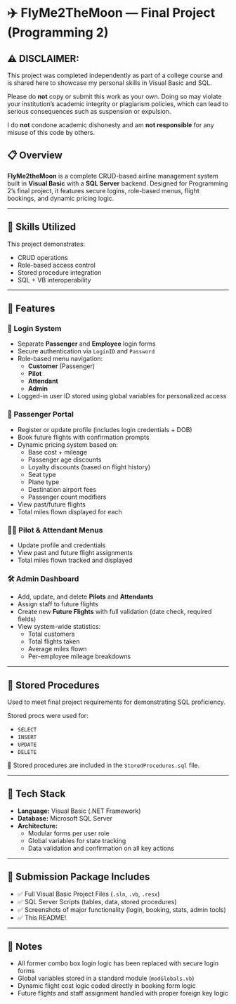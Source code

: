 # ✈️ FlyMe2TheMoon — Final Project (Programming 2)

## ⚠️ DISCLAIMER:
This project was completed independently as part of a college course and is shared here to showcase my personal skills in Visual Basic and SQL.

Please do **not** copy or submit this work as your own. Doing so may violate your institution’s academic integrity or plagiarism policies, which can lead to serious consequences such as suspension or expulsion.

I do **not** condone academic dishonesty and am **not responsible** for any misuse of this code by others.


## 📋 Overview
**FlyMe2theMoon** is a complete CRUD-based airline management system built in **Visual Basic** with a **SQL Server** backend. Designed for Programming 2’s final project, it features secure logins, role-based menus, flight bookings, and dynamic pricing logic. 

---

## 🚀 Skills Utilized
This project demonstrates:
- CRUD operations
- Role-based access control
- Stored procedure integration
- SQL + VB interoperability

---

## 🧠 Features

### 🔐 Login System
- Separate **Passenger** and **Employee** login forms
- Secure authentication via `LoginID` and `Password`
- Role-based menu navigation:
  - **Customer** (Passenger)
  - **Pilot**
  - **Attendant**
  - **Admin**
- Logged-in user ID stored using global variables for personalized access

### 🧍 Passenger Portal
- Register or update profile (includes login credentials + DOB)
- Book future flights with confirmation prompts
- Dynamic pricing system based on:
  - Base cost + mileage
  - Passenger age discounts
  - Loyalty discounts (based on flight history)
  - Seat type
  - Plane type
  - Destination airport fees
  - Passenger count modifiers
- View past/future flights
- Total miles flown displayed for each

### 👩‍✈️ Pilot & Attendant Menus
- Update profile and credentials
- View past and future flight assignments
- Total miles flown tracked and displayed

### 🛠 Admin Dashboard
- Add, update, and delete **Pilots** and **Attendants**
- Assign staff to future flights
- Create new **Future Flights** with full validation (date check, required fields)
- View system-wide statistics:
  - Total customers
  - Total flights taken
  - Average miles flown
  - Per-employee mileage breakdowns

---

## 🧾 Stored Procedures
Used to meet final project requirements for demonstrating SQL proficiency.

Stored procs were used for:
- `SELECT`
- `INSERT`
- `UPDATE`
- `DELETE`

📁 Stored procedures are included in the `StoredProcedures.sql` file.

---

## 💾 Tech Stack
- **Language:** Visual Basic (.NET Framework)
- **Database:** Microsoft SQL Server
- **Architecture:** 
  - Modular forms per user role
  - Global variables for state tracking
  - Data validation and confirmation on all key actions

---

## 📎 Submission Package Includes
- ✅ Full Visual Basic Project Files (`.sln`, `.vb`, `.resx`)
- ✅ SQL Server Scripts (tables, data, stored procedures)
- ✅ Screenshots of major functionality (login, booking, stats, admin tools)
- ✅ This README!

---

## 📝 Notes
- All former combo box login logic has been replaced with secure login forms
- Global variables stored in a standard module (`modGlobals.vb`)
- Dynamic flight cost logic coded directly in booking form logic
- Future flights and staff assignment handled with proper foreign key logic



